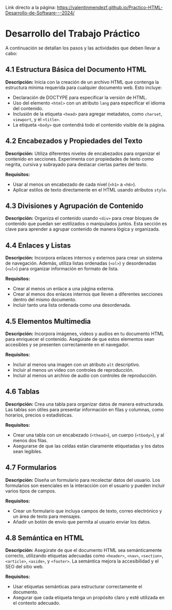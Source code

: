 Link directo a la página: https://valentinmendezf.github.io/Practico-HTML-Desarrollo-de-Software---2024/

# Desarrollo del Trabajo Práctico

A continuación se detallan los pasos y las actividades que deben llevar a cabo:

## 4.1 Estructura Básica del Documento HTML

**Descripción:**
Inicia con la creación de un archivo HTML que contenga la estructura mínima requerida para cualquier documento web. Esto incluye:
- Declaración de DOCTYPE para especificar la versión de HTML.
- Uso del elemento `<html>` con un atributo `lang` para especificar el idioma del contenido.
- Inclusión de la etiqueta `<head>` para agregar metadatos, como `charset`, `viewport`, y el `<title>`.
- La etiqueta `<body>` que contendrá todo el contenido visible de la página.

## 4.2 Encabezados y Propiedades del Texto

**Descripción:**
Utiliza diferentes niveles de encabezados para organizar el contenido en secciones. Experimenta con propiedades de texto como negrita, cursiva y subrayado para destacar ciertas partes del texto.

**Requisitos:**
- Usar al menos un encabezado de cada nivel (`<h1>` a `<h6>`).
- Aplicar estilos de texto directamente en el HTML usando atributos `style`.

## 4.3 Divisiones y Agrupación de Contenido

**Descripción:**
Organiza el contenido usando `<div>` para crear bloques de contenido que puedan ser estilizados o manipulados juntos. Esta sección es clave para aprender a agrupar contenido de manera lógica y organizada.

## 4.4 Enlaces y Listas

**Descripción:**
Incorpora enlaces internos y externos para crear un sistema de navegación. Además, utiliza listas ordenadas (`<ol>`) y desordenadas (`<ul>`) para organizar información en formato de lista.

**Requisitos:**
- Crear al menos un enlace a una página externa.
- Crear al menos dos enlaces internos que lleven a diferentes secciones dentro del mismo documento.
- Incluir tanto una lista ordenada como una desordenada.

## 4.5 Elementos Multimedia

**Descripción:**
Incorpora imágenes, videos y audios en tu documento HTML para enriquecer el contenido. Asegúrate de que estos elementos sean accesibles y se presenten correctamente en el navegador.

**Requisitos:**
- Incluir al menos una imagen con un atributo `alt` descriptivo.
- Incluir al menos un video con controles de reproducción.
- Incluir al menos un archivo de audio con controles de reproducción.

## 4.6 Tablas

**Descripción:**
Crea una tabla para organizar datos de manera estructurada. Las tablas son útiles para presentar información en filas y columnas, como horarios, precios o estadísticas.

**Requisitos:**
- Crear una tabla con un encabezado (`<thead>`), un cuerpo (`<tbody>`), y al menos dos filas.
- Asegurarse de que las celdas están claramente etiquetadas y los datos sean legibles.

## 4.7 Formularios

**Descripción:**
Diseña un formulario para recolectar datos del usuario. Los formularios son esenciales en la interacción con el usuario y pueden incluir varios tipos de campos.

**Requisitos:**
- Crear un formulario que incluya campos de texto, correo electrónico y un área de texto para mensajes.
- Añadir un botón de envío que permita al usuario enviar los datos.

## 4.8 Semántica en HTML

**Descripción:**
Asegúrate de que el documento HTML sea semánticamente correcto, utilizando etiquetas adecuadas como `<header>`, `<nav>`, `<section>`, `<article>`, `<aside>`, y `<footer>`. La semántica mejora la accesibilidad y el SEO del sitio web.

**Requisitos:**
- Usar etiquetas semánticas para estructurar correctamente el documento.
- Asegurar que cada etiqueta tenga un propósito claro y esté utilizada en el contexto adecuado.



